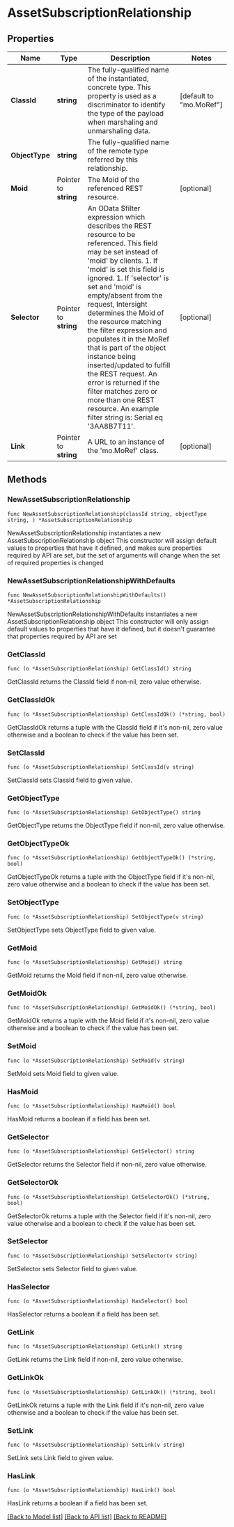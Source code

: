 # AssetSubscriptionRelationship

## Properties

Name | Type | Description | Notes
------------ | ------------- | ------------- | -------------
**ClassId** | **string** | The fully-qualified name of the instantiated, concrete type. This property is used as a discriminator to identify the type of the payload when marshaling and unmarshaling data. | [default to "mo.MoRef"]
**ObjectType** | **string** | The fully-qualified name of the remote type referred by this relationship. | 
**Moid** | Pointer to **string** | The Moid of the referenced REST resource. | [optional] 
**Selector** | Pointer to **string** | An OData $filter expression which describes the REST resource to be referenced. This field may be set instead of &#39;moid&#39; by clients. 1. If &#39;moid&#39; is set this field is ignored. 1. If &#39;selector&#39; is set and &#39;moid&#39; is empty/absent from the request, Intersight determines the Moid of the resource matching the filter expression and populates it in the MoRef that is part of the object instance being inserted/updated to fulfill the REST request. An error is returned if the filter matches zero or more than one REST resource. An example filter string is: Serial eq &#39;3AA8B7T11&#39;. | [optional] 
**Link** | Pointer to **string** | A URL to an instance of the &#39;mo.MoRef&#39; class. | [optional] 

## Methods

### NewAssetSubscriptionRelationship

`func NewAssetSubscriptionRelationship(classId string, objectType string, ) *AssetSubscriptionRelationship`

NewAssetSubscriptionRelationship instantiates a new AssetSubscriptionRelationship object
This constructor will assign default values to properties that have it defined,
and makes sure properties required by API are set, but the set of arguments
will change when the set of required properties is changed

### NewAssetSubscriptionRelationshipWithDefaults

`func NewAssetSubscriptionRelationshipWithDefaults() *AssetSubscriptionRelationship`

NewAssetSubscriptionRelationshipWithDefaults instantiates a new AssetSubscriptionRelationship object
This constructor will only assign default values to properties that have it defined,
but it doesn't guarantee that properties required by API are set

### GetClassId

`func (o *AssetSubscriptionRelationship) GetClassId() string`

GetClassId returns the ClassId field if non-nil, zero value otherwise.

### GetClassIdOk

`func (o *AssetSubscriptionRelationship) GetClassIdOk() (*string, bool)`

GetClassIdOk returns a tuple with the ClassId field if it's non-nil, zero value otherwise
and a boolean to check if the value has been set.

### SetClassId

`func (o *AssetSubscriptionRelationship) SetClassId(v string)`

SetClassId sets ClassId field to given value.


### GetObjectType

`func (o *AssetSubscriptionRelationship) GetObjectType() string`

GetObjectType returns the ObjectType field if non-nil, zero value otherwise.

### GetObjectTypeOk

`func (o *AssetSubscriptionRelationship) GetObjectTypeOk() (*string, bool)`

GetObjectTypeOk returns a tuple with the ObjectType field if it's non-nil, zero value otherwise
and a boolean to check if the value has been set.

### SetObjectType

`func (o *AssetSubscriptionRelationship) SetObjectType(v string)`

SetObjectType sets ObjectType field to given value.


### GetMoid

`func (o *AssetSubscriptionRelationship) GetMoid() string`

GetMoid returns the Moid field if non-nil, zero value otherwise.

### GetMoidOk

`func (o *AssetSubscriptionRelationship) GetMoidOk() (*string, bool)`

GetMoidOk returns a tuple with the Moid field if it's non-nil, zero value otherwise
and a boolean to check if the value has been set.

### SetMoid

`func (o *AssetSubscriptionRelationship) SetMoid(v string)`

SetMoid sets Moid field to given value.

### HasMoid

`func (o *AssetSubscriptionRelationship) HasMoid() bool`

HasMoid returns a boolean if a field has been set.

### GetSelector

`func (o *AssetSubscriptionRelationship) GetSelector() string`

GetSelector returns the Selector field if non-nil, zero value otherwise.

### GetSelectorOk

`func (o *AssetSubscriptionRelationship) GetSelectorOk() (*string, bool)`

GetSelectorOk returns a tuple with the Selector field if it's non-nil, zero value otherwise
and a boolean to check if the value has been set.

### SetSelector

`func (o *AssetSubscriptionRelationship) SetSelector(v string)`

SetSelector sets Selector field to given value.

### HasSelector

`func (o *AssetSubscriptionRelationship) HasSelector() bool`

HasSelector returns a boolean if a field has been set.

### GetLink

`func (o *AssetSubscriptionRelationship) GetLink() string`

GetLink returns the Link field if non-nil, zero value otherwise.

### GetLinkOk

`func (o *AssetSubscriptionRelationship) GetLinkOk() (*string, bool)`

GetLinkOk returns a tuple with the Link field if it's non-nil, zero value otherwise
and a boolean to check if the value has been set.

### SetLink

`func (o *AssetSubscriptionRelationship) SetLink(v string)`

SetLink sets Link field to given value.

### HasLink

`func (o *AssetSubscriptionRelationship) HasLink() bool`

HasLink returns a boolean if a field has been set.


[[Back to Model list]](../README.md#documentation-for-models) [[Back to API list]](../README.md#documentation-for-api-endpoints) [[Back to README]](../README.md)


